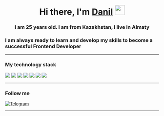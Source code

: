 <h1 align="center">Hi there, I'm <a href="https://github.com/chevgan" target="_blank">Danil</a> 
<img src="https://github.com/blackcater/blackcater/raw/main/images/Hi.gif" height="32"/></h1>
<h3 align="center">I am 25 years old. I am from Kazakhstan, I live in Almaty</h3>

### I am always ready to learn and develop my skills to become a successful Frontend Developer
______________________________________________________
### My technology stack
<img src="https://img.shields.io/badge/HTML-black?style=for-the-badge&logo=HTML5&logoColor=orange"/> <img src="https://img.shields.io/badge/CSS-black?style=for-the-badge&logo=CSS3&logoColor=blue"/> <img src="https://img.shields.io/badge/SASS-black?style=for-the-badge&logo=SASS&logoColor=pink"/> <img src="https://img.shields.io/badge/JAVASCRIPT-black?style=for-the-badge&logo=JAVASCRIPT&logoColor=yellow"/> <img src="https://img.shields.io/badge/REACT-black?style=for-the-badge&logo=REACT&logoColor=#61DAFB"/> <img src="https://img.shields.io/badge/REDUX-black?style=for-the-badge&logo=Redux&logoColor=#764ABC"/> <img src="https://img.shields.io/badge/TYPESCRIPT-black?style=for-the-badge&logo=TypeScript&logoColor=#3178C6"/>
______________________________________________________
### Follow me
[![Telegram](https://img.shields.io/badge/-Telegram-090909?style=for-the-badge&logo=telegram&logoColor=27A0D9)](https://t.me/mrkotz)
______________________________________________________
